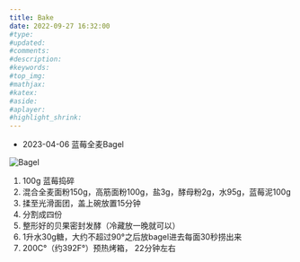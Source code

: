 ```yaml
---
title: Bake
date: 2022-09-27 16:32:00
#type:
#updated:
#comments:
#description:
#keywords:
#top_img: 
#mathjax:
#katex:
#aside:
#aplayer:
#highlight_shrink:
---
```


- 2023-04-06
蓝莓全麦Bagel

![Bagel](https://images.naturecraft.world/images/2023/04/06/9cb707a84d5ab53628eb77946b72da26.jpg)

1. 100g 蓝莓捣碎
2. 混合全麦面粉150g，高筋面粉100g，盐3g，酵母粉2g，水95g，蓝莓泥100g
3. 揉至光滑面团，盖上碗放置15分钟
4. 分割成四份
5. 整形好的贝果密封发酵（冷藏放一晚就可以）
6. 1升水30g糖，大约不超过90°之后放bagel进去每面30秒捞出来
7. 200C°（约392F°）预热烤箱， 22分钟左右
